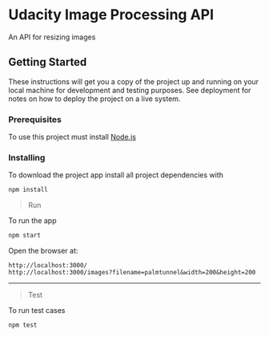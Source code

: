 # Udacity Image Processing API

An API for resizing images

## Getting Started

These instructions will get you a copy of the project up and running on your local machine for development and testing purposes. See deployment for notes on how to deploy the project on a live system.

### **Prerequisites**

To use this project must install [Node.js](https://nodejs.org/en/)

### **Installing**

To download the project app
install all project dependencies with

```bash
npm install
```

> Run

To run the app

```bash
npm start
```

Open the browser at:

```
http://localhost:3000/
http://localhost:3000/images?filename=palmtunnel&width=200&height=200

```

<hr>

> Test

To run test cases

```bash
npm test

```


